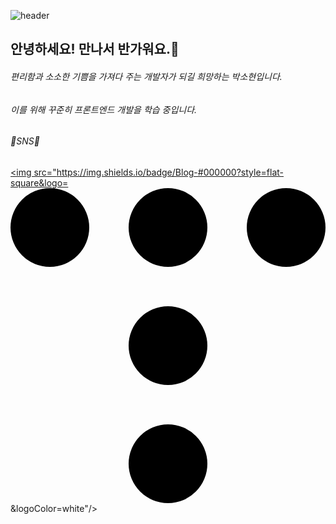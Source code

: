 ![header](https://capsule-render.vercel.app/api?type=waving&color=timeGradient&height=250&section=header&text=I'm%20Sohyun&animation=fadeIn&fontSize=80&fontAlignY=40)

## 안녕하세요! 만나서 반가워요.👋
###### 편리함과 소소한 기쁨을 가져다 주는 개발자가 되길 희망하는 박소현입니다.
###### 이를 위해 꾸준히 프론트엔드 개발을 학습 중입니다. 

###### 💙SNS💙
 <a href="https://doridori-samsam.tistory.com/" target="_blank"><img src="https://img.shields.io/badge/Blog-#000000?style=flat-square&logo=<svg role="img" viewBox="0 0 24 24" xmlns="http://www.w3.org/2000/svg"><path d="M0 3a3 3 0 1 0 6 0 3 3 0 0 0-6 0m9 18a3 3 0 1 0 6 0 3 3 0 0 0-6 0m0-9a3 3 0 1 0 6 0 3 3 0 0 0-6 0m0-9a3 3 0 1 0 6 0 3 3 0 0 0-6 0m9 0a3 3 0 1 0 6 0 3 3 0 0 0-6 0"/></svg>&logoColor=white"/></a>
